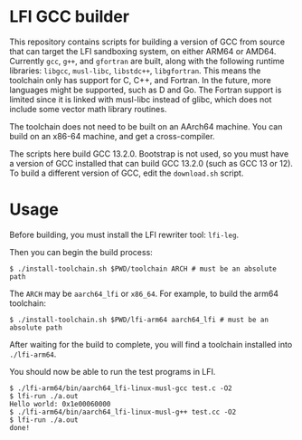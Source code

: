 # LFI GCC builder

This repository contains scripts for building a version of GCC from source that
can target the LFI sandboxing system, on either ARM64 or AMD64. Currently
`gcc`, `g++`, and `gfortran` are built, along with the following runtime
libraries: `libgcc`, `musl-libc`, `libstdc++`, `libgfortran`. This means the
toolchain only has support for C, C++, and Fortran. In the future, more
languages might be supported, such as D and Go. The Fortran support is limited
since it is linked with musl-libc instead of glibc, which does not include some
vector math library routines.

The toolchain does not need to be built on an AArch64 machine. You can build on
an x86-64 machine, and get a cross-compiler.

The scripts here build GCC 13.2.0. Bootstrap is not used, so you must have a
version of GCC installed that can build GCC 13.2.0 (such as GCC 13 or 12). To
build a different version of GCC, edit the `download.sh` script.

# Usage

Before building, you must install the LFI rewriter tool: `lfi-leg`.

Then you can begin the build process:

```
$ ./install-toolchain.sh $PWD/toolchain ARCH # must be an absolute path
```

The `ARCH` may be `aarch64_lfi` or `x86_64`. For example, to build the arm64
toolchain:

```
$ ./install-toolchain.sh $PWD/lfi-arm64 aarch64_lfi # must be an absolute path
```

After waiting for the build to complete, you will find a toolchain installed
into `./lfi-arm64`.

You should now be able to run the test programs in LFI.

```
$ ./lfi-arm64/bin/aarch64_lfi-linux-musl-gcc test.c -O2
$ lfi-run ./a.out
Hello world: 0x1e00060000
$ ./lfi-arm64/bin/aarch64_lfi-linux-musl-g++ test.cc -O2
$ lfi-run ./a.out
done!
```

